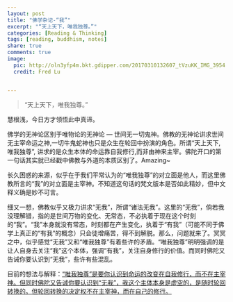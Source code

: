 ```yaml
---
layout: post
title: "佛学杂记-“我”"
excerpt: "“天上天下，唯我独尊。”"
categories: [Reading & Thinking]
tags: [reading, buddhism, notes]
share: true
comments: true
image:
  pic: http://oln3yfp4m.bkt.gdipper.com/20170310132607_tVzuKK_IMG_3954.jpeg
  credit: Fred Lu


---
```


> “天上天下，唯我独尊。”



慧根浅，今日方才领悟此中真谛。

佛学的无神论区别于唯物论的无神论 — 世间无一切鬼神。佛教的无神论讲求世间无主宰命运之神,一切牛鬼蛇神也只是众生在轮回中扮演的角色。所谓“天上天下, 唯我独尊”, 讲求的是众生本体的命运靠自我修行,而非由神来主宰。佛陀开口的第一句话其实就已经戳中佛教与外道的本质区别了。Amazing~

长久困惑的来源，似乎在于我们平常认为的“唯我独尊”的对立面是他人，而这里佛教所言的“我”的对立面是主宰神。不知道这句话的梵文版本是否如此精妙，但中文释义确是妙不可言。

细又一想，佛教似乎又极力讲求“无我”，所谓“诸法无我”。这里的“无我”，倘若我没理解错，指的是世间万物的变化、无常态，不必执着于现在这个时刻的“我”。“我”本身就没有常态，时刻都在产生变化，执着于“有我”（可能不同于佛学上真正的“有我”的概念）只会徒增痛苦，得不到解脱。那么，问题就来了。冥冥之中，似乎感觉“无我”又和“唯我独尊”有着些许的矛盾。“唯我独尊”明明强调的是让人自身去关注“我”这个本体，强调“有我”，关注自身修行的价值。而同时佛陀又告诫你要认识到“无我”，些许有些混乱。

目前的想法与解释：<u>“唯我独尊”是要你认识到命运的改变在自我修行，而不在主宰神。但同时佛陀又告诫你要认识到“无我”，我这个主体本身是虚空的，是随时轮回转换的。但轮回转换的决定权不在主宰神，而在自己的修行。</u>

